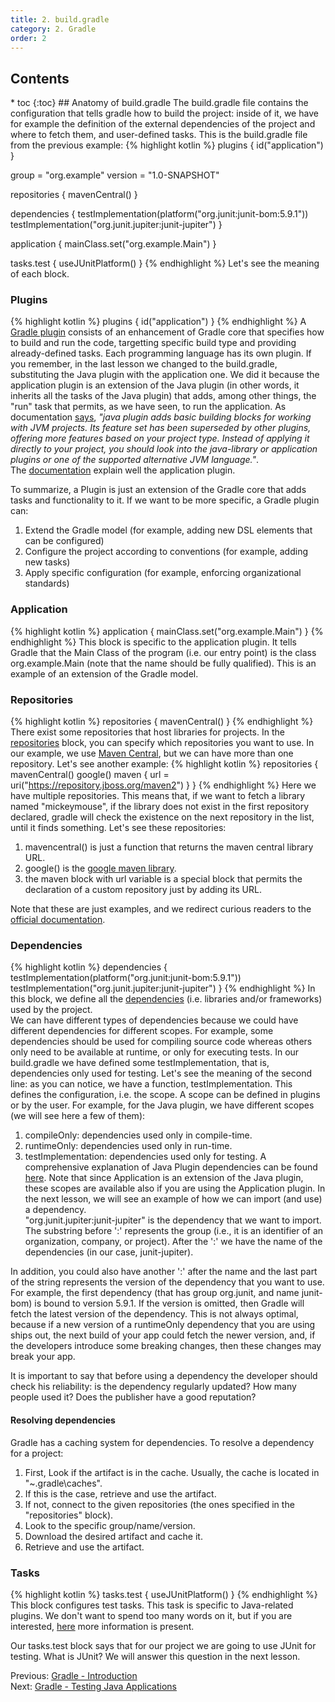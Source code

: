 ```yaml
---
title: 2. build.gradle 
category: 2. Gradle
order: 2
---
```

<h2>Contents</h2>
* toc
{:toc}
## Anatomy of build.gradle
The build.gradle file contains the configuration that tells gradle how to build the project: inside of it, we have for example the definition of the external dependencies of the project and where to fetch them, and user-defined tasks.
This is the build.gradle file from the previous example:
{% highlight kotlin %}
plugins {
    id("application")
}

group = "org.example"
version = "1.0-SNAPSHOT"

repositories {
    mavenCentral()
}

dependencies {
    testImplementation(platform("org.junit:junit-bom:5.9.1"))
    testImplementation("org.junit.jupiter:junit-jupiter")
}

application {
    mainClass.set("org.example.Main")
}

tasks.test {
    useJUnitPlatform()
}
{% endhighlight %}
Let's see the meaning of each block.
### Plugins
{% highlight kotlin %}
plugins {
    id("application")
}
{% endhighlight %}
A <a href="https://docs.gradle.org/current/userguide/plugins.html">Gradle plugin</a> consists of an enhancement of Gradle core that specifies how to build and run the code, targetting specific build type and providing already-defined tasks. Each programming language has its own plugin. If you remember, in the last lesson we changed to the build.gradle, substituting the Java plugin with the application one. We did it because the application plugin is an extension of the Java plugin (in other words, it inherits all the tasks of the Java plugin) that adds, among other things, the "run" task that permits, as we have seen, to run the application. As documentation <a href="https://docs.gradle.org/current/userguide/java_plugin.html#java_plugin">says</a>, *"java plugin adds basic building blocks for working with JVM projects. Its feature set has been superseded by other plugins, offering more features based on your project type. Instead of applying it directly to your project, you should look into the java-library or application plugins or one of the supported alternative JVM language."*.  
The <a href="https://docs.gradle.org/current/userguide/application_plugin.html">documentation</a> explain well the application plugin.  

To summarize, a Plugin is just an extension of the Gradle core that adds tasks and functionality to it.  If we want to be more specific, a Gradle plugin can:
1. Extend the Gradle model (for example, adding new DSL elements that can be configured)
2. Configure the project according to conventions (for example, adding new tasks)
3. Apply specific configuration (for example, enforcing organizational standards)
### Application
{% highlight kotlin %}
application {
    mainClass.set("org.example.Main")
}
{% endhighlight %}
This block is specific to the application plugin. It tells Gradle that the Main Class of the program (i.e. our entry point) is the class org.example.Main (note that the name should be fully qualified). This is an example of an extension of the Gradle model.
### Repositories
{% highlight kotlin %}
repositories {
    mavenCentral()
}
{% endhighlight %}
There exist some repositories that host libraries for projects. In the <a href="https://docs.gradle.org/current/userguide/declaring_repositories.html">repositories</a> block, you can specify which repositories you want to use. In our example, we use <a href="https://repo.maven.apache.org/maven2/">Maven Central</a>, but we can have more than one repository. Let's see another example:
{% highlight kotlin %}
repositories {
    mavenCentral()
    google()
    maven {
        url = uri("https://repository.jboss.org/maven2")
    }
}
{% endhighlight %}
Here we have multiple repositories. This means that, if we want to fetch a library named "mickeymouse", if the library does not exist in the first repository declared, gradle will check the existence on the next repository in the list, until it finds something. Let's see these repositories:
1. mavencentral() is just a function that returns the maven central library URL.
2. google() is the <a href="https://maven.google.com/web/index.html">google maven library</a>.
3. the maven block with url variable is a special block that permits the declaration of a custom repository just by adding its URL.  

Note that these are just examples, and we redirect curious readers to the <a href="https://docs.gradle.org/current/userguide/declaring_repositories.html">official documentation</a>.
### Dependencies
{% highlight kotlin %}
dependencies {
    testImplementation(platform("org.junit:junit-bom:5.9.1"))
    testImplementation("org.junit.jupiter:junit-jupiter")
}
{% endhighlight %}
In this block, we define all the <a href="https://docs.gradle.org/current/userguide/declaring_dependencies.html#declaring-dependencies">dependencies</a> (i.e. libraries and/or frameworks) used by the project.  
We can have different types of dependencies because we could have different dependencies for different scopes. For example, some dependencies should be used for compiling source code whereas others only need to be available at runtime, or only for executing tests. In our build.gradle we have defined some testImplementation, that is, dependencies only used for testing. Let's see the meaning of the second line: as you can notice, we have a function, testImplementation. This defines the configuration, i.e. the scope. A scope can be defined in plugins or by the user. For example, for the Java plugin, we have different scopes (we will see here a few of them):
1. compileOnly: dependencies used only in compile-time.
2. runtimeOnly: dependencies used only in run-time.
3. testImplementation: dependencies used only for testing.
A comprehensive explanation of Java Plugin dependencies can be found <a href="https://docs.gradle.org/current/userguide/java_plugin.html#sec:java_plugin_and_dependency_management">here</a>. Note that since Application is an extension of the Java plugin, these scopes are available also if you are using the Application plugin. In the next lesson, we will see an example of how we can import (and use) a dependency.  
"org.junit.jupiter:junit-jupiter" is the dependency that we want to import. The substring before ':' represents the group (i.e., it is an identifier of an organization, company, or project). After the ':' we have the name of the dependencies (in our case, junit-jupiter).  

In addition, you could also have another ':' after the name and the last part of the string represents the version of the dependency that you want to use. For example, the first dependency (that has group org.junit, and name junit-bom) is bound to version 5.9.1. If the version is omitted, then Gradle will fetch the latest version of the dependency. This is not always optimal, because if a new version of a runtimeOnly dependency that you are using ships out, the next build of your app could fetch the newer version, and, if the developers introduce some breaking changes, then these changes may break your app.  

It is important to say that before using a dependency the developer should check his reliability: is the dependency regularly updated? How many people used it? Does the publisher have a good reputation?
#### Resolving dependencies
Gradle has a caching system for dependencies. To resolve a dependency for a project:
1. First, Look if the artifact is in the cache. Usually, the cache is located in "~\.gradle\caches".  
2. If this is the case, retrieve and use the artifact.
3. If not, connect to the given repositories (the ones specified in the "repositories" block).
4. Look to the specific group/name/version.
5. Download the desired artifact and cache it.
6. Retrieve and use the artifact.
### Tasks
{% highlight kotlin %}
tasks.test {
    useJUnitPlatform()
}
{% endhighlight %}
This block configures test tasks. This task is specific to Java-related plugins. We don't want to spend too many words on it, but if you are interested, <a href="https://docs.gradle.org/current/userguide/java_testing.html">here</a> more information is present. 

Our tasks.test block says that for our project we are going to use JUnit for testing. What is JUnit? We will answer this question in the next lesson.
<div>
Previous: <a href="/SoftwareArcitectures/gradle/introduction">Gradle - Introduction</a>
</div>
<div>
Next: <a href="/SoftwareArcitectures/gradle/testing-java-applications">Gradle - Testing Java Applications</a>  
</div>